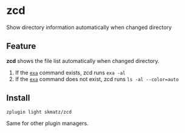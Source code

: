 # zcd

Show directory information automatically when changed directory

## Feature

**zcd** shows the file list automatically when changed directory.

1. If the [`exa`](https://github.com/ogham/exa) command exists, zcd runs `exa -al`
2. If the [`exa`](https://github.com/ogham/exa) command does not exist, zcd runs `ls -al --color=auto`

## Install

```shell
zplugin light skmatz/zcd
```

Same for other plugin managers.
